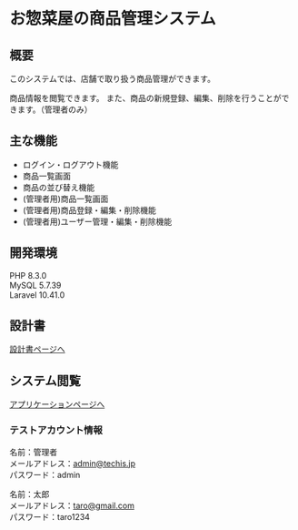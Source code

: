 # お惣菜屋の商品管理システム

## 概要
このシステムでは、店舗で取り扱う商品管理ができます。

商品情報を閲覧できます。
また、商品の新規登録、編集、削除を行うことができます。（管理者のみ）

## 主な機能
- ログイン・ログアウト機能
- 商品一覧画面
- 商品の並び替え機能
- (管理者用)商品一覧画面
- (管理者用)商品登録・編集・削除機能
- (管理者用)ユーザー管理・編集・削除機能

## 開発環境

PHP 8.3.0  
MySQL 5.7.39  
Laravel 10.41.0

## 設計書
[設計書ページへ](https://drive.google.com/drive/folders/1s6eS3vXrAvpZvlGnyxAEuqATUMuSuZ5G)

## システム閲覧
[アプリケーションページへ](https://jishuseisaku-33edf0a8a315.herokuapp.com/login)

### テストアカウント情報
名前：管理者  
メールアドレス：admin@techis.jp  
パスワード：admin


名前：太郎  
メールアドレス：taro@gmail.com  
パスワード：taro1234
